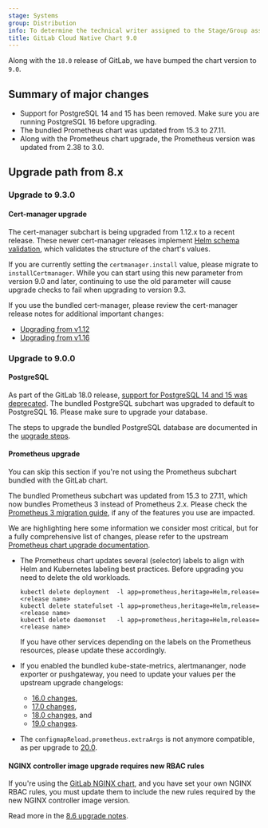 ```yaml
---
stage: Systems
group: Distribution
info: To determine the technical writer assigned to the Stage/Group associated with this page, see https://handbook.gitlab.com/handbook/product/ux/technical-writing/#designated-technical-writers
title: GitLab Cloud Native Chart 9.0
---
```


Along with the `18.0` release of GitLab, we have bumped the chart version to `9.0`.

## Summary of major changes

- Support for PostgreSQL 14 and 15 has been removed. Make sure you are running PostgreSQL 16 before upgrading.
- The bundled Prometheus chart was updated from 15.3 to 27.11.
- Along with the Prometheus chart upgrade, the Prometheus version was updated from 2.38 to 3.0.

## Upgrade path from 8.x

### Upgrade to 9.3.0

#### Cert-manager upgrade

The cert-manager subchart is being upgraded from 1.12.x to a recent release. These newer
cert-manager releases implement [Helm schema validation](https://helm.sh/docs/topics/charts/#schema-files),
which validates the structure of the chart's values.

If you are currently setting the `certmanager.install` value, please migrate to
`installCertmanager`. While you can start using this new parameter from version 9.0 and later,
continuing to use the old parameter will cause upgrade checks to fail when upgrading to
version 9.3.

If you use the bundled cert-manager, please review the cert-manager release notes for additional
important changes:

- [Upgrading from v1.12](https://cert-manager.io/docs/releases/upgrading/upgrading-1.12)
- [Upgrading from v1.16](https://cert-manager.io/docs/releases/upgrading/upgrading-1.16-1.17)

### Upgrade to 9.0.0

#### PostgreSQL

As part of the GitLab 18.0 release, [support for PostgreSQL 14 and 15 was deprecated](https://handbook.gitlab.com/handbook/engineering/infrastructure-platforms/data-access/database-framework/postgresql-upgrade-cadence/).
The bundled PostgreSQL subchart was upgraded to default to PostgreSQL 16. Please make sure
to upgrade your database.

The steps to upgrade the bundled PostgreSQL database are documented in the [upgrade steps](../installation/database_upgrade.md#steps-for-upgrading-the-bundled-postgresql).

#### Prometheus upgrade

You can skip this section if you're not using the Prometheus subchart bundled with the GitLab chart.

The bundled Prometheus subchart was updated from 15.3 to 27.11, which now bundles
Prometheus 3 instead of Prometheus 2.x.
Please check the [Prometheus 3 migration guide](https://prometheus.io/docs/prometheus/3.0/migration/),
if any of the features you use are impacted.

We are highlighting here some information we consider most critical, but
for a fully comprehensive list of changes, please refer to the upstream
[Prometheus chart upgrade documentation](https://github.com/prometheus-community/helm-charts/tree/3aa3bbb4815854836033f42ff7fc41ed27d2904d/charts/prometheus#upgrading-chart).

- The Prometheus chart updates several (selector) labels to align with
  Helm and Kubernetes labeling best practices. Before upgrading you need
  to delete the old workloads.

  ```shell
  kubectl delete deployment  -l app=prometheus,heritage=Helm,release=<release name>
  kubectl delete statefulset -l app=prometheus,heritage=Helm,release=<release name>
  kubectl delete daemonset   -l app=prometheus,heritage=Helm,release=<release name>
  ```

  If you have other services depending on the labels on the Prometheus resources,
  please update these accordingly.

- If you enabled the bundled kube-state-metrics, alertmananger, node exporter
  or pushgateway, you need to update your values per the upstream upgrade
  changelogs:

  - [16.0 changes](https://github.com/prometheus-community/helm-charts/tree/main/charts/prometheus#to-160),
  - [17.0 changes](https://github.com/prometheus-community/helm-charts/tree/main/charts/prometheus#to-170),
  - [18.0 changes](https://github.com/prometheus-community/helm-charts/tree/main/charts/prometheus#to-180), and
  - [19.0 changes](https://github.com/prometheus-community/helm-charts/tree/main/charts/prometheus#to-190).

- The `configmapReload.prometheus.extraArgs` is not anymore compatible, as per
  upgrade to [20.0](https://github.com/prometheus-community/helm-charts/tree/main/charts/prometheus#to-200).

#### NGINX controller image upgrade requires new RBAC rules

If you're using the [GitLab NGINX chart](../charts/nginx/_index.md),
and you have set your own NGINX RBAC rules, you must update them to include the
new rules required by the new NGINX controller image version.

Read more in the [8.6 upgrade notes](8_0.md#upgrade-to-86x-851-843-836).
